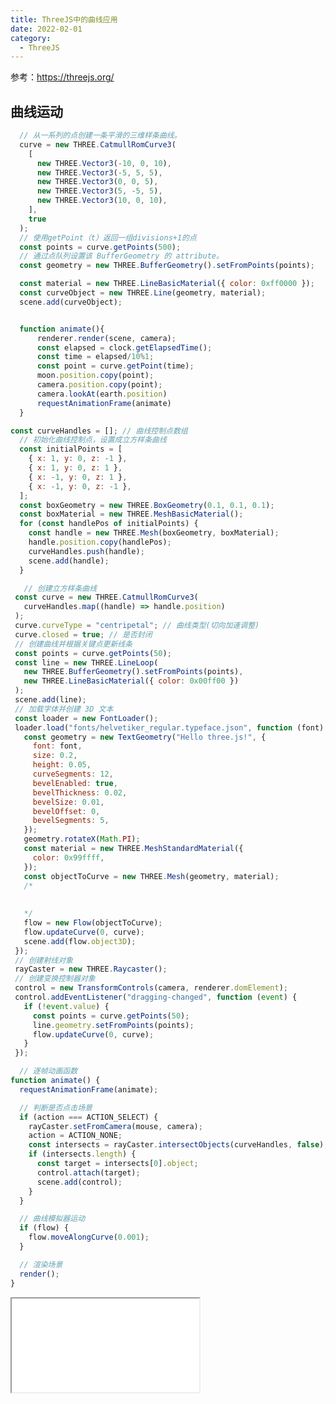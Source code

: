 ```yaml
---
title: ThreeJS中的曲线应用
date: 2022-02-01
category:
  - ThreeJS
---
```

参考：<https://threejs.org/>

## 曲线运动

```js
  // 从一系列的点创建一条平滑的三维样条曲线。
  curve = new THREE.CatmullRomCurve3(
    [
      new THREE.Vector3(-10, 0, 10),
      new THREE.Vector3(-5, 5, 5),
      new THREE.Vector3(0, 0, 5),
      new THREE.Vector3(5, -5, 5),
      new THREE.Vector3(10, 0, 10),
    ],
    true
  );
  // 使用getPoint（t）返回一组divisions+1的点
  const points = curve.getPoints(500);
  // 通过点队列设置该 BufferGeometry 的 attribute。
  const geometry = new THREE.BufferGeometry().setFromPoints(points);

  const material = new THREE.LineBasicMaterial({ color: 0xff0000 });
  const curveObject = new THREE.Line(geometry, material);
  scene.add(curveObject);


  function animate(){
      renderer.render(scene, camera);
      const elapsed = clock.getElapsedTime();
      const time = elapsed/10%1;
      const point = curve.getPoint(time);
      moon.position.copy(point);
      camera.position.copy(point);
      camera.lookAt(earth.position)
      requestAnimationFrame(animate)
  }

```

<div class="motion" ref="motion"></div>

```js
const curveHandles = []; // 曲线控制点数组
  // 初始化曲线控制点，设置成立方样条曲线
  const initialPoints = [
    { x: 1, y: 0, z: -1 },
    { x: 1, y: 0, z: 1 },
    { x: -1, y: 0, z: 1 },
    { x: -1, y: 0, z: -1 },
  ];
  const boxGeometry = new THREE.BoxGeometry(0.1, 0.1, 0.1);
  const boxMaterial = new THREE.MeshBasicMaterial();
  for (const handlePos of initialPoints) {
    const handle = new THREE.Mesh(boxGeometry, boxMaterial);
    handle.position.copy(handlePos);
    curveHandles.push(handle);
    scene.add(handle);
  }

   // 创建立方样条曲线
 const curve = new THREE.CatmullRomCurve3(
   curveHandles.map((handle) => handle.position)
 );
 curve.curveType = "centripetal"; // 曲线类型(切向加速调整)
 curve.closed = true; // 是否封闭
 // 创建曲线并根据关键点更新线条
 const points = curve.getPoints(50);
 const line = new THREE.LineLoop(
   new THREE.BufferGeometry().setFromPoints(points),
   new THREE.LineBasicMaterial({ color: 0x00ff00 })
 );
 scene.add(line);
 // 加载字体并创建 3D 文本
 const loader = new FontLoader();
 loader.load("fonts/helvetiker_regular.typeface.json", function (font) {
   const geometry = new TextGeometry("Hello three.js!", {
     font: font,
     size: 0.2,
     height: 0.05,
     curveSegments: 12,
     bevelEnabled: true,
     bevelThickness: 0.02,
     bevelSize: 0.01,
     bevelOffset: 0,
     bevelSegments: 5,
   });
   geometry.rotateX(Math.PI);
   const material = new THREE.MeshStandardMaterial({
     color: 0x99ffff,
   });
   const objectToCurve = new THREE.Mesh(geometry, material);
   /*
   
   
   */
   flow = new Flow(objectToCurve);
   flow.updateCurve(0, curve);
   scene.add(flow.object3D);
 });
 // 创建射线对象
 rayCaster = new THREE.Raycaster();
 // 创建变换控制器对象
 control = new TransformControls(camera, renderer.domElement);
 control.addEventListener("dragging-changed", function (event) {
   if (!event.value) {
     const points = curve.getPoints(50);
     line.geometry.setFromPoints(points);
     flow.updateCurve(0, curve);
   }
 });

  // 逐帧动画函数
function animate() {
  requestAnimationFrame(animate);

  // 判断是否点击场景
  if (action === ACTION_SELECT) {
    rayCaster.setFromCamera(mouse, camera);
    action = ACTION_NONE;
    const intersects = rayCaster.intersectObjects(curveHandles, false);
    if (intersects.length) {
      const target = intersects[0].object;
      control.attach(target);
      scene.add(control);
    }
  }

  // 曲线模拟器运动
  if (flow) {
    flow.moveAlongCurve(0.001);
  }

  // 渲染场景
  render();
}
```

<!-- <div ref="modifierCurveRef"></div> -->

<iframe src="/threejs/examples/webgl_modifier_curve.html" :height="width/2" :width="width"></iframe>

<script setup>

import {ref,onMounted} from 'vue'
import * as THREE from "three";
import { OrbitControls } from "three/examples/jsm/controls/OrbitControls.js";
import {
  CSS2DRenderer,
  CSS2DObject,
} from "three/examples/jsm/renderers/CSS2DRenderer.js";
import { TransformControls } from 'three/addons/controls/TransformControls.js';
import Stats from 'three/addons/libs/stats.module.js';
import { Flow } from 'three/addons/modifiers/CurveModifier.js';
import { FontLoader } from 'three/addons/loaders/FontLoader.js';
import { TextGeometry } from 'three/addons/geometries/TextGeometry.js';
const motion = ref();

const clock = new THREE.Clock();
const textureLoader = new THREE.TextureLoader();

const width = ref(900)

function initMotion(){
    let moon;
    let earth;
    let curve;
    let camera, scene, renderer;

    const EARTH_RADIUS = 5;
    const MOON_RADIUS = 0.5;

    camera = new THREE.PerspectiveCamera(75,2,0.1,200);
    camera.position.set(0, 5, -10);

    scene = new THREE.Scene();

    const dirLight = new THREE.DirectionalLight(0xffffff);
    dirLight.position.set(0, 0, 1);

    scene.add(dirLight);

    const light = new THREE.AmbientLight(0xffffff, 0.5); // soft white light
    scene.add(light);

    const earthGeometry = new THREE.SphereGeometry(EARTH_RADIUS, 16, 16);

    const earthMaterial = new THREE.MeshPhongMaterial({
      specular: 0x333333,
      shininess: 5,
      map: textureLoader.load("/assets/textures/planets/earth_atmos_2048.jpg"),
      specularMap: textureLoader.load("/assets/textures/planets/earth_specular_2048.jpg"),
      normalMap: textureLoader.load("/assets/textures/planets/earth_normal_2048.jpg"),
      normalScale: new THREE.Vector2(0.85, 0.85),
    });
     earth = new THREE.Mesh(earthGeometry, earthMaterial);
     earth.position.z = -4;
    //  earth.rotation.y = +Math.PI;
     scene.add(earth);

    const moonGeometry = new THREE.SphereGeometry(MOON_RADIUS, 16, 16);
    const moonMaterial = new THREE.MeshPhongMaterial({
      shininess: 5,
      map: textureLoader.load("/assets/textures/planets/moon_1024.jpg"),
    });
    moon = new THREE.Mesh(moonGeometry, moonMaterial);
    scene.add(moon);
    // 从一系列的点创建一条平滑的三维样条曲线。
    curve = new THREE.CatmullRomCurve3(
      [
        new THREE.Vector3(-10, 0, 10),
        new THREE.Vector3(-5, 5, 5),
        new THREE.Vector3(0, 0, 5),
        new THREE.Vector3(5, -5, 5),
        new THREE.Vector3(10, 0, 10),
      ],
      true
    );
     // 在曲线里，getPoints获取51个点
    const points = curve.getPoints(500);

    const geometry = new THREE.BufferGeometry().setFromPoints(points);
    const material = new THREE.LineBasicMaterial({ color: 0xff0000 });

    const curveObject = new THREE.Line(geometry, material);
    scene.add(curveObject);

    renderer = new THREE.WebGLRenderer();
    if(!__VUEPRESS_SSR__) {
        renderer.setPixelRatio(window.devicePixelRatio);
        window.addEventListener("resize", onWindowResize);
    }
    renderer.setSize(motion.value.offsetWidth,motion.value.offsetWidth/ 2);
    motion.value.appendChild(renderer.domElement)
    renderer.render(scene,camera)

    // const controls = new OrbitControls(camera, renderer.domElement);
    // controls.minDistance = 5;
    // controls.maxDistance = 100;

    function onWindowResize(){
        camera.aspect =  2;
        camera.updateProjectionMatrix();
        if(!__VUEPRESS_SSR__) {
          renderer.setSize(motion.value.offsetWidth,motion.value.offsetWidth / 2);
          width.value = motion.value.offsetWidth
        }
    }

    function animate(){
        renderer.render(scene, camera);

        const elapsed = clock.getElapsedTime();
        const time = elapsed/10%1;
        moon.position.set(Math.sin(elapsed) * 8, 0, Math.cos(elapsed) * 8);
        const point = curve.getPoint(time);
        // moon.position.copy(point);

        camera.position.copy(point);
        camera.lookAt(earth.position)
        requestAnimationFrame(animate)

    }
  
    animate()

}

const modifierCurveRef = ref()

const initModifierCurveRef = () => {
   const ACTION_SELECT = 1, ACTION_NONE = 0;
   const curveHandles = [];
   const mouse = new THREE.Vector2();

   let stats;
   let scene,
    camera,
    renderer,
    rayCaster,
    control,
    flow,
    action = ACTION_NONE;

    scene = new THREE.Scene();

    camera = new THREE.PerspectiveCamera(
     40,
     2,
     1,
     1000
    );
    camera.position.set( 2, 2, 4 );
    camera.lookAt( scene.position );

    const initialPoints = [
     { x: 1, y: 0, z: - 1 },
     { x: 1, y: 0, z: 1 },
     { x: - 1, y: 0, z: 1 },
     { x: - 1, y: 0, z: - 1 },
    ];

    const boxGeometry = new THREE.BoxGeometry( 0.1, 0.1, 0.1 );
    const boxMaterial = new THREE.MeshBasicMaterial();

    for ( const handlePos of initialPoints ) {

     const handle = new THREE.Mesh( boxGeometry, boxMaterial );
     handle.position.copy( handlePos );
     curveHandles.push( handle );
     scene.add( handle );

    }
    const curve = new THREE.CatmullRomCurve3(
     curveHandles.map( ( handle ) => handle.position )
    );
    curve.curveType = 'centripetal';
    curve.closed = true;

    const points = curve.getPoints( 50 );
    const line = new THREE.LineLoop(
     new THREE.BufferGeometry().setFromPoints( points ),
     new THREE.LineBasicMaterial( { color: 0x00ff00 } )
    );

    scene.add( line );

    //

    const light = new THREE.DirectionalLight( 0xffaa33 );
    light.position.set( - 10, 10, 10 );
    light.intensity = 1.0;
    scene.add( light );

    const light2 = new THREE.AmbientLight( 0x003973 );
    light2.intensity = 1.0;
    scene.add( light2 );

    //
    const loader = new FontLoader();
    loader.load('/fonts/helvetiker_regular.typeface.json', function ( font ) {
          const geometry = new TextGeometry( 'Hello three.js!', {
                font:font,
           size: 0.2,
           height: 0.05,
           curveSegments: 12,
           bevelEnabled: true,
           bevelThickness: 0.02,
           bevelSize: 0.01,
           bevelOffset: 0,
           bevelSegments: 5,
      } );
      geometry.rotateX( Math.PI );
      const material = new THREE.MeshStandardMaterial( {
       color: 0x99ffff
      } );
      const objectToCurve = new THREE.Mesh( geometry, material );

      flow = new Flow( objectToCurve );
      flow.updateCurve( 0, curve );
      scene.add( flow.object3D );

        })

    renderer = new THREE.WebGLRenderer( { antialias: true } );
    // renderer.setPixelRatio( window.devicePixelRatio );
    renderer.setSize( modifierCurveRef.value.offsetWidth, modifierCurveRef.value.offsetWidth /2  );
    // document.body.appendChild( renderer.domElement );
        modifierCurveRef.value.appendChild(renderer.domElement);

    renderer.domElement.addEventListener( 'pointerdown', onPointerDown );

    rayCaster = new THREE.Raycaster();
    control = new TransformControls( camera, renderer.domElement );
    control.addEventListener( 'dragging-changed', function ( event ) {

     if ( ! event.value ) {

      const points = curve.getPoints( 50 );
      line.geometry.setFromPoints( points );
      flow.updateCurve( 0, curve );

     }
    window.addEventListener( 'resize', onWindowResize );
    } );

   function onWindowResize() {

    // camera.aspect = window.innerWidth / window.innerHeight;
    camera.updateProjectionMatrix();

    renderer.setSize( modifierCurveRef.value.offsetWidth, modifierCurveRef.value.offsetWidth /2 );

   }

   function onPointerDown( event ) {

    action = ACTION_SELECT;
    mouse.x = ( event.clientX / window.innerWidth ) * 2 - 1;
    mouse.y = - ( event.clientY / window.innerHeight ) * 2 + 1;

   }

   function animate() {

    requestAnimationFrame( animate );
    if ( action === ACTION_SELECT ) {

     rayCaster.setFromCamera( mouse, camera );
     action = ACTION_NONE;
     const intersects = rayCaster.intersectObjects( curveHandles, false );
          console.log(intersects,'a')
     if ( intersects.length ) {

      const target = intersects[ 0 ].object;
      control.attach( target );
      scene.add( control );

     }

    }

    if ( flow ) {

     flow.moveAlongCurve( 0.001 );

    }

    render();

   }

   function render() {

    renderer.render( scene, camera );

    // stats.update();

   }
      animate()
}

onMounted(()=>{
    initMotion();
    // initModifierCurveRef()
    width.value = motion.value.offsetWidth
})
</script>
<style scoped>

  .curve {
    position:relative;
  }
</style>
